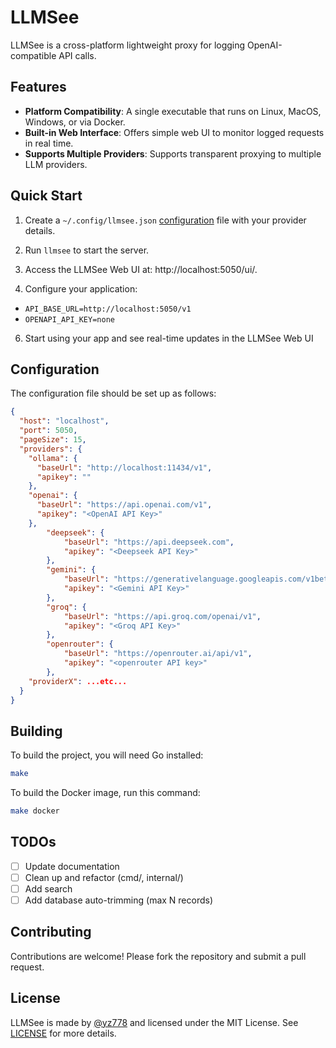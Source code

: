 # LLMSee

LLMSee is a cross-platform lightweight proxy for logging OpenAI-compatible API calls.

## Features

- **Platform Compatibility**: A single executable that runs on Linux, MacOS, Windows, or via Docker.
- **Built-in Web Interface**: Offers simple web UI to monitor logged requests in real time.
- **Supports Multiple Providers**: Supports transparent proxying to multiple LLM providers.

## Quick Start

1. Create a `~/.config/llmsee.json` [configuration](#configuration) file with your provider details.

2. Run `llmsee` to start the server.

3. Access the LLMSee Web UI at: http://localhost:5050/ui/.

4. Configure your application:
* `API_BASE_URL=http://localhost:5050/v1`
* `OPENAPI_API_KEY=none`

6. Start using your app and see real-time updates in the LLMSee Web UI

## Configuration

The configuration file should be set up as follows:

```json
{
  "host": "localhost",
  "port": 5050,
  "pageSize": 15,
  "providers": {
    "ollama": {
      "baseUrl": "http://localhost:11434/v1",
      "apikey": ""
    },
    "openai": {
      "baseUrl": "https://api.openai.com/v1",
      "apikey": "<OpenAI API Key>"
    },
		"deepseek": {
			"baseUrl": "https://api.deepseek.com",
			"apikey": "<Deepseek API Key>"
		},
		"gemini": {
			"baseUrl": "https://generativelanguage.googleapis.com/v1beta/openai",
			"apikey": "<Gemini API Key>"
		},
		"groq": {
			"baseUrl": "https://api.groq.com/openai/v1",
			"apikey": "<Groq API Key>"
		},
		"openrouter": {
			"baseUrl": "https://openrouter.ai/api/v1",
			"apikey": "<openrouter API key>"
		},
    "providerX": ...etc...
  }
}
```

## Building

To build the project, you will need Go installed:
```sh
make
```

To build the Docker image, run this command:
```sh
make docker
```

## TODOs

- [ ] Update documentation
- [ ] Clean up and refactor (cmd/, internal/)
- [ ] Add search
- [ ] Add database auto-trimming (max N records)

## Contributing

Contributions are welcome! Please fork the repository and submit a pull request.

## License

LLMSee is made by [@yz778](https://github.com/yz778) and licensed under the MIT License. See [LICENSE](LICENSE) for more details.
